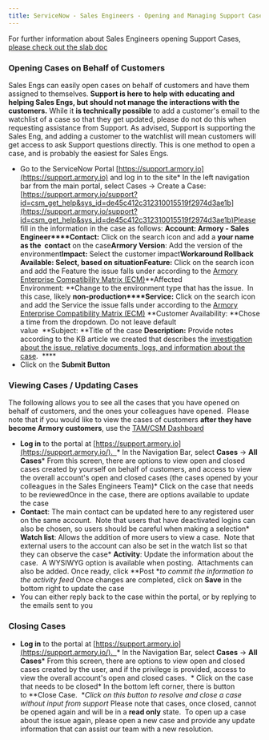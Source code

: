 ```yaml
---
title: ServiceNow - Sales Engineers - Opening and Managing Support Cases
---
```



For further information about Sales Engineers opening Support Cases, [please check out the slab doc](https://armory.slab.com/posts/sales-engineering-opening-service-now-cases-gqo9yxu5)
### Opening Cases on Behalf of Customers
Sales Engs can easily open cases on behalf of customers and have them assigned to themselves. **Support is here to help with educating and helping Sales Engs, but should not manage the interactions with the customers.**
While it **is technically possible** to add a customer's email to the watchlist of a case so that they get updated, please do not do this when requesting assistance from Support. As advised, Support is supporting the Sales Eng, and adding a customer to the watchlist will mean customers will get access to ask Support questions directly.
This is one method to open a case, and is probably the easiest for Sales Engs.
* Go to the ServiceNow Portal [https://support.armory.io](https://support.armory.io) and log in to the site* In the left navigation bar from the main portal, select Cases -> Create a Case: [https://support.armory.io/support?id=csm_get_help&sys_id=de45c412c312310015519f2974d3ae1b](https://support.armory.io/support?id=csm_get_help&sys_id=de45c412c312310015519f2974d3ae1b)Please fill in the information in the case as follows:
**Account: Armory - Sales Engineer****Contact:** Click on the search icon and add a **your name as the  contact** on the case**Armory Version**: Add the version of the environment**Impact:** Select the customer impact**Workaround Rollback Available: **Select, based on situation**Feature:** Click on the search icon and add the Feature the issue falls under according to the [Armory Enterprise Compatibility Matrix (ECM)](https://docs.armory.io/docs/feature-status/armory-enterprise-matrix/)**Affected Environment: **Change to the environment type that has the issue.  In this case, likely **non-production****Service:** Click on the search icon and add the Service the issue falls under according to the [Armory Enterprise Compatibility Matrix (ECM)](https://docs.armory.io/docs/feature-status/armory-enterprise-matrix/) **Customer Availability: **Chose a time from the dropdown. Do not leave default value  **Subject: **Title of the case **Description:** Provide notes according to the KB article we created that describes the [investigation about the issue, relative documents, logs, and information about the case](https://support.armory.io/support?id=kb_article_view&sysparm_article=KB0010136).  **** 
* Click on the **Submit Button**
 
### Viewing Cases / Updating Cases
The following allows you to see all the cases that you have opened on behalf of customers, and the ones your colleagues have opened.  Please note that if you would like to view the cases of customers **after they have become Armory customers**, use the [TAM/CSM Dashboard](https://armory.slab.com/posts/service-now-getting-started-information-about-service-now-ta-ms-managed-etc-p1idav2r#tam-csm-dashboard-customer-account-cases-and-information)
* **Log in** to the portal at [https://support.armory.io](https://support.armory.io/).  * In the Navigation Bar, select **Cases** -> **All Cases*** From this screen, there are options to view open and closed cases created by yourself on behalf of customers, and access to view the overall account's open and closed cases (the cases opened by your colleagues in the Sales Engineers Team)* Click on the case that needs to be reviewedOnce in the case, there are options available to update the case
* **Contact**: The main contact can be updated here to any registered user on the same account.  Note that users that have deactivated logins can also be chosen, so users should be careful when making a selection* **Watch list**: Allows the addition of more users to view a case.  Note that external users to the account can also be set in the watch list so that they can observe the case* **Activity**: Update the information about the case.  A WYSIWYG option is available when posting.  Attachments can also be added. Once ready, click **Post **to commit the information to the activity feed* Once changes are completed, click on **Save** in the bottom right to update the case
* You can either reply back to the case within the portal, or by replying to the emails sent to you
 
### Closing Cases
* **Log in** to the portal at [https://support.armory.io](https://support.armory.io/).  * In the Navigation Bar, select **Cases** -> **All Cases*** From this screen, there are options to view open and closed cases created by the user, and if the privilege is provided, access to view the overall account's open and closed cases.  * Click on the case that needs to be closed* In the bottom left corner, there is button to **Close Case.  **Click on this button to resolve and close a case without input from support* Please note that cases, once closed, cannot be opened again and will be in a **read only** state.  To open up a case about the issue again, please open a new case and provide any update information that can assist our team with a new resolution. 
 

